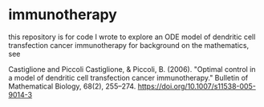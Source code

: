 # immunotherapy
this repository is for code I wrote to explore an ODE model of dendritic cell transfection cancer immunotherapy
for background on the mathematics, see 

Castiglione and Piccoli Castiglione, \& Piccoli, B. (2006). 
  "Optimal control in a model of dendritic cell transfection cancer immunotherapy." 
  Bulletin of Mathematical Biology, 68(2), 255–274. https://doi.org/10.1007/s11538-005-9014-3 
  
